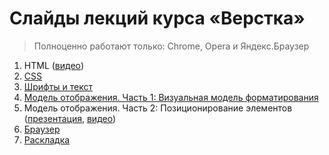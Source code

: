 # Слайды лекций курса «Верстка»

> Полноценно работают только: Chrome, Opera и Яндекс.Браузер

1. HTML ([видео](https://www.youtube.com/watch?v=ZlcERf6Jp9c&feature=youtu.be))
2. [CSS](https://rawgit.com/urfu-2016/markup-slides/master/02-css/index.html#/)
3. [Шрифты и текст](https://rawgit.com/urfu-2017/markup-slides/master/03-fonts-and-text/index.html#/)
4. [Модель отображения. Часть 1: Визуальная модель форматирования](https://rawgit.com/urfu-2016/markup-slides/master/04-mo-1/index.html#/)
5. Модель отображения. Часть 2: Позиционирование элементов ([презентация](https://rawgit.com/urfu-2016/markup-slides/master/05-mo-2/index.html#/), [видео](https://www.youtube.com/watch?v=BzhWTyn3flU&feature=youtu.be))
6. [Браузер](https://rawgit.com/urfu-2017/markup-slides/master/06-browser/index.html#/)
7. [Раскладка](https://rawgit.com/urfu-2017/markup-slides/master/07-layout/index.html#/)
